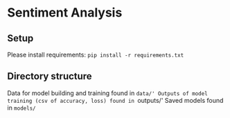 # Sentiment Analysis

## Setup
Please install requirements: `pip install -r requirements.txt`

## Directory structure
Data for model building and training found in `data/'
Outputs of model training (csv of accuracy, loss) found in `outputs/'
Saved models found in `models/`
